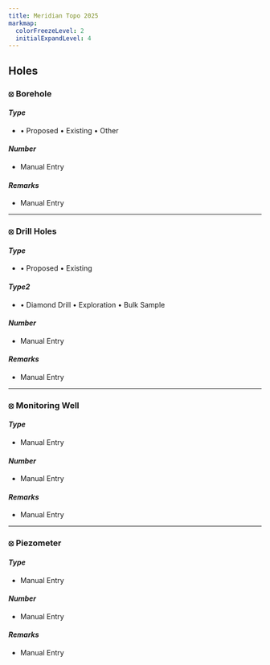 ```yaml
---
title: Meridian Topo 2025
markmap:
  colorFreezeLevel: 2
  initialExpandLevel: 4
---
```

## <b>Holes</b>

### <b>⦻ Borehole</b>

#### <i>Type</i>
* &#8226; Proposed
    &#8226; Existing
    &#8226; Other

#### <i>Number</i>
* Manual Entry

#### <i>Remarks</i>
* Manual Entry
---

### <b>⦻ Drill Holes</b>

#### <i>Type</i>
* &#8226; Proposed
    &#8226; Existing

#### <i>Type2</i>
* &#8226; Diamond Drill
    &#8226; Exploration
    &#8226; Bulk Sample

#### <i>Number</i>
* Manual Entry

#### <i>Remarks</i>
* Manual Entry
---

### <b>⦻ Monitoring Well</b>

#### <i>Type</i>
* Manual Entry

#### <i>Number</i>
* Manual Entry

#### <i>Remarks</i>
* Manual Entry

---

### <b>⦻ Piezometer</b>

#### <i>Type</i>
* Manual Entry

#### <i>Number</i>
* Manual Entry

#### <i>Remarks</i>
* Manual Entry
